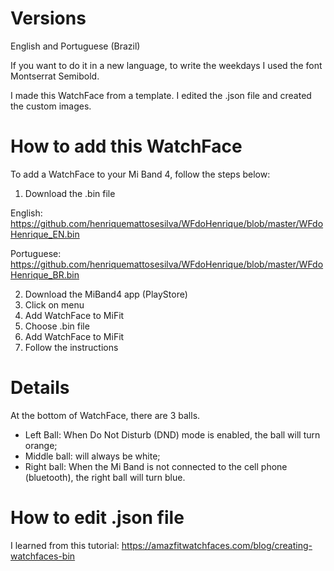 # Versions
English and Portuguese (Brazil)

If you want to do it in a new language, to write the weekdays I used the font Montserrat Semibold.

I made this WatchFace from a template. I edited the .json file and created the custom images.


# How to add this WatchFace
To add a WatchFace to your Mi Band 4, follow the steps below:

1. Download the .bin file

  English: https://github.com/henriquemattosesilva/WFdoHenrique/blob/master/WFdoHenrique_EN.bin

  Portuguese: https://github.com/henriquemattosesilva/WFdoHenrique/blob/master/WFdoHenrique_BR.bin

2. Download the MiBand4 app (PlayStore)
3. Click on menu
4. Add WatchFace to MiFit
5. Choose .bin file
6. Add WatchFace to MiFit
7. Follow the instructions

# Details
At the bottom of WatchFace, there are 3 balls.
- Left Ball: When Do Not Disturb (DND) mode is enabled, the ball will turn orange;
- Middle ball: will always be white;
- Right ball: When the Mi Band is not connected to the cell phone (bluetooth), the right ball will turn blue.



# How to edit .json file
I learned from this tutorial: https://amazfitwatchfaces.com/blog/creating-watchfaces-bin
